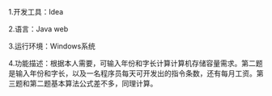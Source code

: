 1.开发工具：Idea

2.语言：Java web

3.运行环境：Windows系统

4.功能描述：根据本人需要，可输入年份和字长计算计算机存储容量需求。第二题是输入年份和字长，以及一名程序员每天可开发出的指令条数，还有每月工资。第三题和第二题基本算法公式差不多，同理计算。